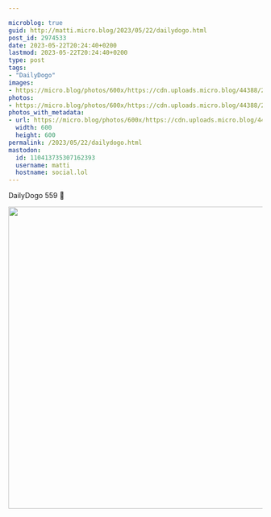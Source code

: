 ```yaml
---

microblog: true
guid: http://matti.micro.blog/2023/05/22/dailydogo.html
post_id: 2974533
date: 2023-05-22T20:24:40+0200
lastmod: 2023-05-22T20:24:40+0200
type: post
tags:
- "DailyDogo"
images:
- https://micro.blog/photos/600x/https://cdn.uploads.micro.blog/44388/2023/5c972eb4f2.jpg
photos:
- https://micro.blog/photos/600x/https://cdn.uploads.micro.blog/44388/2023/5c972eb4f2.jpg
photos_with_metadata:
- url: https://micro.blog/photos/600x/https://cdn.uploads.micro.blog/44388/2023/5c972eb4f2.jpg
  width: 600
  height: 600
permalink: /2023/05/22/dailydogo.html
mastodon:
  id: 110413735307162393
  username: matti
  hostname: social.lol
---
```

DailyDogo 559 🐶

<img src="/media/uploads/2023/5c972eb4f2.jpg" width="600" height="600" alt="" />
